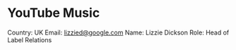 # YouTube Music

Country: UK
Email: lizzied@google.com
Name: Lizzie Dickson
Role: Head of Label Relations